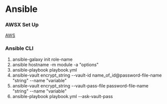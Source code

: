 # Ansible 

### AWSX Set Up
 [AWS](http://vcloud-lab.com/entries/devops/ansible-awx-tower-github-inventory-integration-github-inventory-source)

### Ansible CLI 
1. ansible-galaxy init role-name
2. ansible hostname -m module -a "options"
3. ansible-playbook playbook.yml
4. ansible-vault encrypt_string --vault-id name_of_id@password-file-name "string" --name "variable"
5. ansible-vault encrypt_string --vault-pass-file password-file-name "string" --name "variable"
6. ansible-playbook playbook.yml --ask-vault-pass
